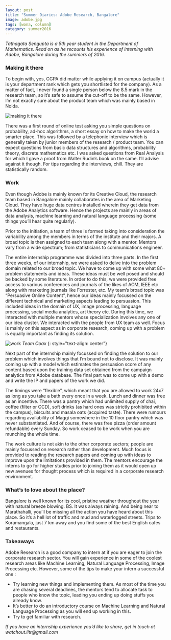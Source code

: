 ```yaml
---
layout: post
title: "Summer Diaries: Adobe Research, Bangalore"
image: adobe.jpg
tags: [wona, column]
category: summer2016 
---
```


_Tathagata Sengupta is a 5th year student in the Department of Mathematics. Read on as he recounts his experience of interning with Adobe, Bangalore during the summers of 2016._

### Making it there

To begin with, yes, CGPA did matter while applying it on campus (actually it is your department rank which gets you shortlisted for the company). As a matter of fact, I never found a single person below the 8.5 mark in the research team, so it’s safe to assume the cut-off to be the same. However, I’m not exactly sure about the product team which was mainly based in Noida. 

![making it there](http://ketangupta.in/wona-images/posts/adobe-1.png)

There was a first round of online test asking you simple questions on probability, ad-hoc algorithms, a short essay on how to make the world a smarter place. This was followed by a telephonic interview which is generally taken by junior members of the research / product team. You can expect questions from basic data structures and algorithms, probability theory, discrete mathematics etc. I was asked questions from Real Analysis for which I gave a proof from Walter Rudin’s book on the same. I’ll advise against it though. For tips regarding the interviews, chill. They are statistically random. 

### Work

Even though Adobe is mainly known for its Creative Cloud, the research team based in Bangalore mainly collaborates in the area of Marketing Cloud. They have huge data centres installed wherein they get data from the Adobe Analytics software. Hence the projects are mainly in areas of data analysis, machine learning and natural language processing (some things you’ll hear quite regularly).

Prior to the initiation, a team of three is formed taking into consideration the variability among the members in terms of the institute and their majors. A broad topic is then assigned to each team along with a mentor. Mentors vary from a wide spectrum; from statisticians to communications engineer.

The entire internship programme was divided into three parts. In the first three weeks, of our internship, we were asked to delve into the problem domain related to our broad topic. We have to come up with some what 80+ problem statements and ideas. These ideas must be well posed and should be backed by some literature. In order to do this, we were provided free access to various conferences and journals of the likes of ACM, IEEE etc along with marketing journals like Forrester, etc. My team’s broad topic was “Persuasive Online Content”, hence our ideas mainly focussed on the different technical and marketing aspects leading to persuasion. This included ideas in the domain of UX, image processing, language processing, social media analytics, art theory etc. During this time, we interacted with multiple mentors whose specialization involves any one of our idea cluster. We interacted with the people from UX team as well. Focus is mainly on this aspect as in corporate research, coming up with a problem is equally important as finding its solution.

![work](http://ketangupta.in/wona-images/posts/adobe-2.png)
*Team Coax*
{: style="text-align: center"}

Next part of the internship mainly focussed on finding the solution to our problem which involves things that I’m bound not to disclose. It was mainly coming up with a model which estimates the persuasion score of any content based upon the training data set obtained from the campaign analytics from Adobe database. The final part was to come up with a demo and write the IP and papers of the work we did.

The timings were “flexible”, which meant that you are allowed to work 24x7 as long as you take a bath every once in a week. Lunch and dinner was free as an incentive. There was a pantry which had unlimited supply of chai, coffee (filter or CCD), soft drinks (as hard ones was strictly prohibited within the campus), biscuits and masala oats (acquired taste). There were rumours regarding availability of Maggi somewhere in the 10 floor pantry which was never substantiated. And of course, there was free pizza (order amount refundable) every Sunday. So work ceased to be work when you are munching the whole time.

The work culture is not akin to the other corporate sectors; people are mainly focussed on research rather than development. Much focus is provided to reading the research papers and coming up with ideas to improve upon the limitations provided in them. The mentors encourage the interns to go for higher studies prior to joining them as it would open up new avenues for thought process which is required in a corporate research environment.

### What’s to love about the place?
 
Bangalore is well known for its cool, pristine weather throughout the year with natural breeze blowing. BS. It was always raining. And being near to Marathahalli, you’ll be missing all the action you have heard about this place. So it’s a hell lot of traffic and mud and waterlogged streets. Trips to Koramangala, just 7 km away and you find some of the best English cafes and restaurants. 

### Takeaways

Adobe Research is a good company to intern at if you are eager to join the corporate research sector. You will gain experience in some of the coolest research areas like Machine Learning, Natural Language Processing, Image Processing etc.
However, some of the tips to make your intern a successful one :

- Try learning new things and implementing them. As most of the time you are chasing several deadlines, the mentors tend to allocate task to people who know the topic, leading you ending up doing stuffs you already know.
- It’s better to do an introductory course on Machine Learning and Natural Language Processing as you will end up working in this.
- Try to get familiar with research. 

_If you have an internship experience you’d like to share, get in touch at watchout.iitr@gmail.com_